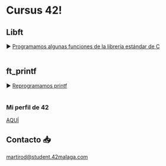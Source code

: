 <h1>Cursus 42!</h1>

## Libft
► [Programamos algunas funciones de la librería estándar de C](https://github.com/ME0094/Cursus42/tree/5eaa699febb18d26c32e3df830f74f21964800ce/Libft)
<br>
<br>
## ft_printf
► [Reprogramamos printf](https://github.com/ME0094/Cursus42/tree/5eaa699febb18d26c32e3df830f74f21964800ce/ft_printf)
<br>
<br>

### Mi perfil de 42
[AQUÍ](https://profile.intra.42.fr/users/martirod)

## Contacto 📥

martirod@student.42malaga.com
